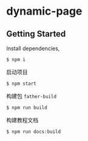 # dynamic-page

## Getting Started

Install dependencies,

```bash
$ npm i
```

启动项目

```bash
$ npm start
```

构建包 `father-build`

```bash
$ npm run build
```

构建教程文档

```bash
$ npm run docs:build
```
